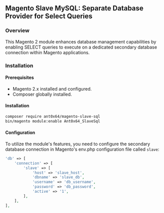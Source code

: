 ## Magento Slave MySQL: Separate Database Provider for Select Queries

### Overview

This Magento 2 module enhances database management capabilities by enabling SELECT queries to execute on a dedicated secondary database connection within Magento applications.

### Installation

#### Prerequisites

- Magento 2.x installed and configured.
- Composer globally installed.

#### Installation

```bash
composer require ant0x64/magento-slave-sql
bin/magento module:enable Ant0x64_SlaveSql
```

#### Configuration

To utilize the module's features, you need to configure the secondary database connection in Magento's env.php configuration file called `slave`:
```php
'db' => [
    'connection' => [
        'slave' => [
            'host' => 'slave_host',
            'dbname' => 'slave_db',
            'username' => 'db_username',
            'password' => 'db_password',
            'active' => '1',
        ],
    ],
],
```
